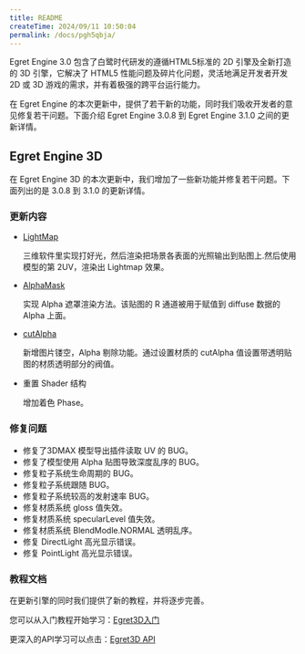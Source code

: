 ```yaml
---
title: README
createTime: 2024/09/11 10:50:04
permalink: /docs/pgh5qbja/
---
```

Egret Engine 3.0 包含了白鹭时代研发的遵循HTML5标准的 2D 引擎及全新打造的 3D 引擎，它解决了 HTML5 性能问题及碎片化问题，灵活地满足开发者开发 2D 或 3D 游戏的需求，并有着极强的跨平台运行能力。

在 Egret Engine 的本次更新中，提供了若干新的功能，同时我们吸收开发者的意见修复若干问题。下面介绍 Egret Engine 3.0.8 到 Egret Engine 3.1.0 之间的更新详情。

## Egret Engine 3D

在 Egret Engine 3D 的本次更新中，我们增加了一些新功能并修复若干问题。下面列出的是 3.0.8 到 3.1.0 的更新详情。

### 更新内容

* [LightMap](http://edn.egret.com/cn/apidoc/index/name/egret3d.LightmapMethod)

	三维软件里实现打好光，然后渲染把场景各表面的光照输出到贴图上.然后使用模型的第 2UV，渲染出 Lightmap 效果。

* [AlphaMask](http://edn.egret.com/cn/apidoc/index/name/egret3d.AlphaMaskMethod)

	实现 Alpha 遮罩渲染方法。该贴图的 R 通道被用于赋值到 diffuse 数据的 Alpha 上面。

* [cutAlpha](http://edn.egret.com/cn/apidoc/index/name/egret3d.MaterialBase#cutAlpha)

	新增图片镂空，Alpha 剔除功能。通过设置材质的 cutAlpha 值设置带透明贴图的材质透明部分的阀值。

* 重置 Shader 结构

	增加着色 Phase。

### 修复问题

* 修复了3DMAX 模型导出插件读取 UV 的 BUG。
* 修复了模型使用 Alpha 贴图导致深度乱序的 BUG。
* 修复粒子系统生命周期的 BUG。
* 修复粒子系统跟随 BUG。
* 修复粒子系统较高的发射速率 BUG。
* 修复材质系统 gloss 值失效。
* 修复材质系统 specularLevel 值失效。
* 修复材质系统 BlendModle.NORMAL 透明乱序。
* 修复 DirectLight 高光显示错误。
* 修复 PointLight 高光显示错误。

### 教程文档

在更新引擎的同时我们提供了新的教程，并将逐步完善。

您可以从入门教程开始学习：[Egret3D入门](http://edn.egret.com/cn/docs/page/906)

更深入的API学习可以点击：[Egret3D API](http://edn.egret.com/cn/apidoc/index/name/egret3d.AlphaMaskMethod)
